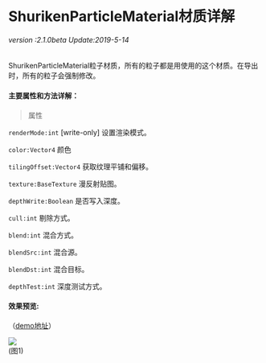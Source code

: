 # ShurikenParticleMaterial材质详解

###### *version :2.1.0beta   Update:2019-5-14*

ShurikenParticleMaterial粒子材质，所有的粒子都是用使用的这个材质。在导出时，所有的粒子会强制修改。

#### 主要属性和方法详解：

> 属性

`renderMode:int` [write-only] 设置渲染模式。

`color:Vector4` 颜色

`tilingOffset:Vector4` 获取纹理平铺和偏移。

`texture:BaseTexture` 漫反射贴图。

`depthWrite:Boolean` 是否写入深度。

`cull:int`  剔除方式。

`blend:int` 混合方式。

`blendSrc:int` 混合源。

`blendDst:int` 混合目标。

`depthTest:int` 深度测试方式。

#### 效果预览:

（[demo地址](https://layaair.ldc.layabox.com/demo2/?language=ch&category=3d&group=Particle3D&name=Particle_BurningGround)）

![](img/1.gif)<br>(图1)

